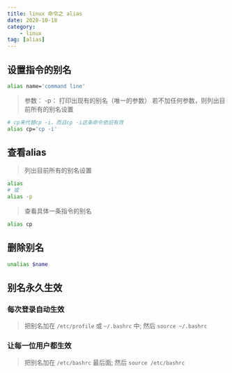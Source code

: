```yaml
---
title: linux 命令之 alias
date: 2020-10-18
category: 
    - linux
tag: [alias]
---
```


## 设置指令的别名

```bash
alias name='command line'
```

<!--more-->

> 参数：
> -p：    打印出现有的别名（唯一的参数）
> 若不加任何参数，则列出目前所有的别名设置

```bash
# cp来代替cp -i，而且cp -i这条命令依旧有效
alias cp='cp -i'

```

## 查看alias

> 列出目前所有的别名设置

```bash
alias    
# 或 
alias -p
```

> 查看具体一条指令的别名

```bash
alias cp
```

## 删除别名

```bash
unalias $name
```

## 别名永久生效

### 每次登录自动生效

> 把别名加在 `/etc/profile` 或 `~/.bashrc` 中; 然后  `source ~/.bashrc`

### 让每一位用户都生效

> 把别名加在 `/etc/bashrc` 最后面; 然后 `source /etc/bashrc` 

